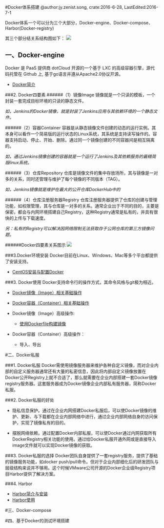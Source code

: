 #Docker体系搭建
@author:jy.zenist.song, crate:2016-6-28, LastEdited:2016-7-1

Docker体系一个可以分为三个大部分，Docker-engine、Docker-compose、Harbor(Docker-registry)

其三个部分结关系结构图如下：
![](https://raw.githubusercontent.com/zenist/doc/master/resource/Docker/Docker%E4%BD%93%E7%B3%BB%E7%BB%93%E6%9E%9C%E5%9B%BE.png)

## 一、Docker-engine
Docker 是 PaaS 提供商 dotCloud 开源的一个基于 LXC 的高级容器引擎，源代码托管在 Github 上, 基于go语言并遵从Apache2.0协议开源。

* [Docker简介](https://github.com/gytester/weixin/blob/master/Server/Docker/CentOS%E5%AE%89%E8%A3%85%E4%B8%8E%E9%85%8D%E7%BD%AEDocker.md)

###2. Docker四要素
######（1）镜像Image
镜像就是一个只读的模板，一个封装一套完成目标环境的只读的静态文件。

<i>如，Jenkins的Docker镜像，就是封装了Jenkins应用与其依赖环境的一个静态文件。</i>

######（2）容器Container
容器是从静态镜像文件创建的动态的运行实例。其本身可以看作一个简易版的运行状态的Linux系统，其系统是支持读写操作的。容器支持启动、停止、开始、删除。通过同一个镜像创建的不同容器间是相互隔离的。

<i>如，通过Jenkins镜像创建的容器就是一个运行了Jenkins及其依赖服务的最精简版linux系统。</i>

######（3）仓库Repository
仓库是镜像文件的集中存放场所，其与镜像是一对多的关系，同时还管理与维护了每个镜像的不同版本（TAG）。

<i>如，Jenkins镜像就是维护在最大的公开仓库DockerHub中的</i>

######（4）仓库注册服务器Registry
仓库注册服务器提供了仓库的创建与管理功能，如权限管理，其与仓库是一对多的关系。通常企业出于不同的目的，主要是保密，都会与内网环境搭建自己Registry，这种Registry通常是私有的，并具有很快的上传与下载速度。

<i>另：私有的Registry可以解决因网络限制无法获取存于公网仓库的第三方镜像问题。</i>

######Docker四要素关系图示
![](https://raw.githubusercontent.com/zenist/doc/master/resource/Docker/Docker%E5%9B%9B%E8%A6%81%E7%B4%A0%E5%9F%BA%E6%9C%AC%E5%85%B3%E7%B3%BB%E8%A7%86%E5%9B%BE.png)

###3.Docker环境安装
Docker目前在Linux、Windows、Mac等多个平台都提供了安装支持。

* [CentOS安装与配置Docker](https://github.com/gytester/weixin/blob/master/Server/Docker/CentOS%E5%AE%89%E8%A3%85%E4%B8%8E%E9%85%8D%E7%BD%AEDocker.md)


###3.  Docker使用
Docker支持命令行的操作方式，其命令风格与git极为相近。

* [Docker镜像（Image）相关基础操作](https://github.com/gytester/weixin/blob/master/Server/Docker/Docker%E9%95%9C%E5%83%8F%E7%9B%B8%E5%85%B3%E6%93%8D%E4%BD%9C.md)

* [Docker容器（Container）相关基础操作](https://github.com/gytester/weixin/blob/master/Server/Docker/Docker%E5%AE%B9%E5%99%A8%E7%9B%B8%E5%85%B3%E6%93%8D%E4%BD%9C.md)

* Docker镜像（Image）高级操作:
	*  [使用Dockerfile构建镜像](https://github.com/gytester/weixin/blob/master/Server/Docker/%E4%BD%BF%E7%94%A8dockerfile%E6%9E%84%E5%BB%BA%E9%95%9C%E5%83%8F.md)

* Docker容器（Container）高级操作：
	* 导入、导出

#二、Docker私服

###1. Docker私服
Docker需使用镜像服务器来维护各种自定义镜像，而对企业内部的自定义服务器通常还有大量的私密信息，因此将内部自定义镜像放置在Docker公开Registry上就不合适了，那么就需要在企业内部搭建一套Docker镜像registry服务器。这套服务器成为Docker镜像企业内部私有服务器，简称Docker私服。

###2. Docker私服的好处
* 隐私信息保护。通过在企业内网搭建Docker私服后，可以使Docker镜像的维护、更新、与下载都在企业内部网络中进行，通过企业内部网络自身的访问保护，实现了镜像私有的目的。

* 摆脱网络依赖。通过配置Docker内部私服，可以使Docker通过内网获取所有DockerRegistry相关功能的使用。通过给Docker私服开通外网或是直接导入image文件就可以实现Docker镜像的获取。

###3. Docker私服的选择
Docker团队自身提供了一套registry服务，提供了基础的镜像服务功能，如docker push/pull命令。但对于企业内部细化后的研发团队与层级结构来说并不够用。这个时候VMware公司开源的Docker企业级Registry项目Harbor提供了解决方案。

###4. Harbor

* [Harbor简介与安装](https://github.com/gytester/weixin/blob/master/Server/Docker/Harbor%E7%AE%80%E4%BB%8B%E4%B8%8E%E5%AE%89%E8%A3%85.md)
* [Harbor使用](http://)

#三、Docker-compose



#四、基于Docker的测试环境搭建